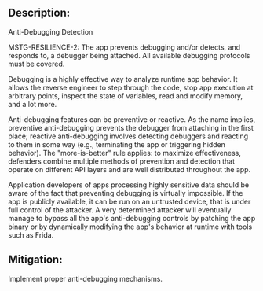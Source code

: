 ## Description:

Anti-Debugging Detection

MSTG-RESILIENCE-2: The app prevents debugging and/or detects, and responds to, a debugger being attached. All available debugging protocols must be covered.

Debugging is a highly effective way to analyze runtime app behavior. It allows the reverse engineer to step through the code, stop app execution at arbitrary points, inspect the state of variables, read and modify memory, and a lot more.

Anti-debugging features can be preventive or reactive. As the name implies, preventive anti-debugging prevents the debugger from attaching in the first place; reactive anti-debugging involves detecting debuggers and reacting to them in some way (e.g., terminating the app or triggering hidden behavior). The "more-is-better" rule applies: to maximize effectiveness, defenders combine multiple methods of prevention and detection that operate on different API layers and are well distributed throughout the app.

Application developers of apps processing highly sensitive data should be aware of the fact that preventing debugging is virtually impossible. If the app is publicly available, it can be run on an untrusted device, that is under full control of the attacker. A very determined attacker will eventually manage to bypass all the app's anti-debugging controls by patching the app binary or by dynamically modifying the app's behavior at runtime with tools such as Frida.


## Mitigation:

Implement proper anti-debugging mechanisms. 